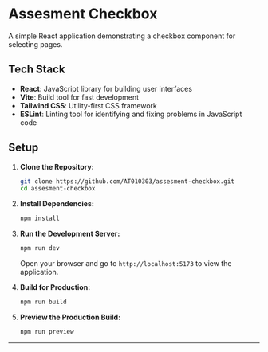 # Assesment Checkbox

A simple React application demonstrating a checkbox component for selecting pages.

## Tech Stack

- **React**: JavaScript library for building user interfaces
- **Vite**: Build tool for fast development
- **Tailwind CSS**: Utility-first CSS framework
- **ESLint**: Linting tool for identifying and fixing problems in JavaScript code

## Setup

1. **Clone the Repository:**

   ```bash
   git clone https://github.com/AT010303/assesment-checkbox.git
   cd assesment-checkbox
   ```

2. **Install Dependencies:**

   ```bash
   npm install
   ```

3. **Run the Development Server:**

   ```bash
   npm run dev
   ```

   Open your browser and go to `http://localhost:5173` to view the application.

4. **Build for Production:**

   ```bash
   npm run build
   ```

5. **Preview the Production Build:**

   ```bash
   npm run preview
   ```

---
